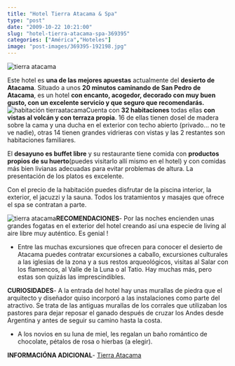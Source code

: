 ```yaml
---
title: "Hotel Tierra Atacama & Spa"
type: "post"
date: "2009-10-22 10:21:00"
slug: "hotel-tierra-atacama-spa-369395"
categories: ["América","Hoteles"]
image: "post-images/369395-192198.jpg"
---
```


![tierra atacama](post-images/369395-192198.jpg "tierra atacama")

Este hotel es **una de las mejores apuestas** actualmente del **desierto de Atacama**. Situado a unos **20 minutos caminando de San Pedro de Atacama**, es un hotel **con encanto, acogedor, decorado con muy buen gusto, con un excelente servicio y que seguro que recomendarás.**![habitación tierraatacama](post-images/369395-192199.jpg "habitación tierraatacama")Cuenta con **32 habitaciones** todas ellas **con vistas al volcán y con terraza propia**. 16 de ellas tienen dosel de madera sobre la cama y una ducha en el exterior con techo abierto (privado... no te ve nadie), otras 14 tienen grandes vidrieras con vistas y las 2 restantes son habitaciones familiares.  
  
El **desayuno es buffet libre** y su restaurante tiene comida con **productos propios de su huerto**(puedes visitarlo allí mismo en el hotel) y con comidas más bien livianas adecuadas para evitar problemas de altura. La presentación de los platos es excelente.  
  
Con el precio de la habitación puedes disfrutar de la piscina interior, la exterior, el jacuzzi y la sauna. Todos los tratamientos y masajes que ofrece el spa se contratan a parte.  
  
![tierra atacama](post-images/369395-192197.jpg "tierra atacama")**RECOMENDACIONES**- Por las noches encienden unas grandes fogatas en el exterior del hotel creando así una especie de living al aire libre muy auténtico. Es genial !
- Entre las muchas excursiones que ofrecen para conocer el desierto de Atacama puedes contratar excursiones a caballo, excursiones culturales a las iglesias de la zona y a sus restos arqueológicos, visitas al Salar con los flamencos, al Valle de la Luna o al Tatio. Hay muchas más, pero estas son quizás las imprescindibles.

   
  
**CURIOSIDADES**- A la entrada del hotel hay unas murallas de piedra que el arquitecto y diseñador quiso incorporó a las instalaciones como parte del atractivo. Se trata de las antiguas murallas de los corrales que utilizaban los pastores para dejar reposar el ganado después de cruzar los Andes desde Argentina y antes de seguir su camino hasta la costa.
- A los novios en su luna de miel, les regalan un baño romántico de chocolate, pétalos de rosa o hierbas (a elegir).

**INFORMACIÓNA ADICIONAL**- [Tierra Atacama](http://www.tierraatacama.com)